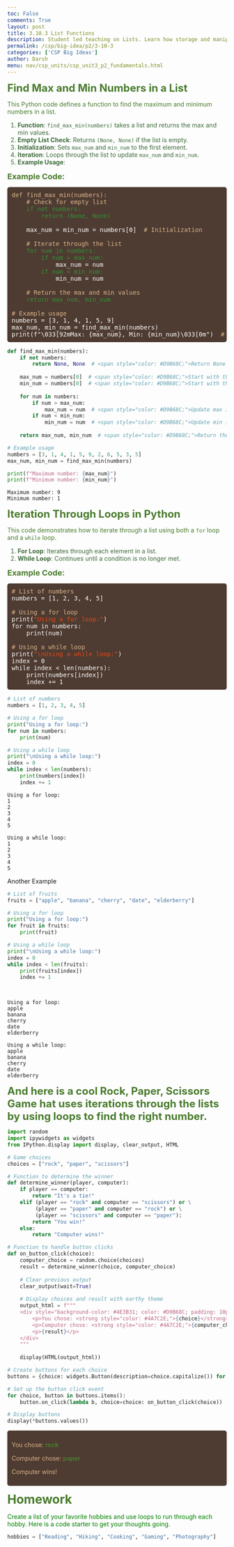 ```yaml
---
toc: False
comments: True
layout: post
title: 3.10.3 List Functions
description: Student led teaching on Lists. Learn how storage and manipulation of multiple items using indexing to access individual elements.
permalink: /csp/big-idea/p2/3-10-3
categories: ['CSP Big Ideas']
author: Darsh
menu: nav/csp_units/csp_unit3_p2_fundamentals.html
---
```


<span style="color: #4A7C2E; font-size: 24px; font-weight: bold;"> Find Max and Min Numbers in a List</span>

<span style="color: #4A7C2E;">This Python code defines a function to find the maximum and minimum numbers in a list.</span>

<ol style="color: #3D6B3A;">
<li><strong>Function</strong>: <code>find_max_min(numbers)</code> takes a list and returns the max and min values.</li>
<li><strong>Empty List Check</strong>: Returns <code>(None, None)</code> if the list is empty.</li>
<li><strong>Initialization</strong>: Sets <code>max_num</code> and <code>min_num</code> to the first element.</li>
<li><strong>Iteration</strong>: Loops through the list to update <code>max_num</code> and <code>min_num</code>.</li>
<li><strong>Example Usage</strong>:</li>
</ol>

<span style="color: #4A7C2E; font-size: 18px; font-weight: bold;"> Example Code:</span>

<pre style="background-color: #4E3B31; color: white; padding: 10px; border-radius: 5px;">
<span style="color: #D9B68C;">def find_max_min(numbers):</span>
    <span style="color: #D9B68C;"># Check for empty list</span>
    <span style="color: #388E3C;">if not numbers:</span>
        <span style="color: #388E3C;">return (None, None)</span>
    
    max_num = min_num = numbers[0]  <span style="color: #D9B68C;"># Initialization</span>
    
    <span style="color: #D9B68C;"># Iterate through the list</span>
    <span style="color: #388E3C;">for num in numbers:</span>
        <span style="color: #388E3C;">if num > max_num:</span>
            max_num = num
        <span style="color: #388E3C;">if num < min_num:</span>
            min_num = num
            
    <span style="color: #D9B68C;"># Return the max and min values</span>
    <span style="color: #388E3C;">return max_num, min_num</span>

<span style="color: #D9B68C;"># Example usage</span>
numbers = [3, 1, 4, 1, 5, 9]
max_num, min_num = find_max_min(numbers)
print(f"\033[92mMax: {max_num}, Min: {min_num}\033[0m")  <span style="color: #D9B68C;"># Bright green for output</span>
</pre>



```python
def find_max_min(numbers):
    if not numbers:
        return None, None  # <span style="color: #D9B68C;">Return None if the list is empty</span>
    
    max_num = numbers[0]  # <span style="color: #D9B68C;">Start with the first number as the max</span>
    min_num = numbers[0]  # <span style="color: #D9B68C;">Start with the first number as the min</span>
    
    for num in numbers:
        if num > max_num:
            max_num = num  # <span style="color: #D9B68C;">Update max if a larger number is found</span>
        if num < min_num:
            min_num = num  # <span style="color: #D9B68C;">Update min if a smaller number is found</span>
            
    return max_num, min_num  # <span style="color: #D9B68C;">Return the found max and min</span>

# Example usage
numbers = [3, 1, 4, 1, 5, 9, 2, 6, 5, 3, 5]
max_num, min_num = find_max_min(numbers)

print(f"Maximum number: {max_num}")
print(f"Minimum number: {min_num}")


```

    Maximum number: 9
    Minimum number: 1


<span style="color: #4A7C2E; font-size: 24px; font-weight: bold;"> Iteration Through Loops in Python</span>

<span style="color: #4A7C2E;">This code demonstrates how to iterate through a list using both a <code>for</code> loop and a <code>while</code> loop.</span>

<ol style="color: #3D6B3A;">
<li><strong>For Loop</strong>: Iterates through each element in a list.</li>
<li><strong>While Loop</strong>: Continues until a condition is no longer met.</li>
</ol>

<span style="color: #4A7C2E; font-size: 18px; font-weight: bold;">Example Code:</span>

<pre style="background-color: #4E3B31; color: white; padding: 10px; border-radius: 5px;">
<span style="color: #D9B68C;"># List of numbers</span>
numbers = [1, 2, 3, 4, 5]

<span style="color: #D9B68C;"># Using a for loop</span>
print(<span style="color: #E64A19;">"Using a for loop:"</span>)
for num in numbers:
    print(num)

<span style="color: #D9B68C;"># Using a while loop</span>
print(<span style="color: #E64A19;">"\nUsing a while loop:"</span>)
index = 0
while index < len(numbers):
    print(numbers[index])
    index += 1
</pre>



```python
# List of numbers
numbers = [1, 2, 3, 4, 5]

# Using a for loop
print("Using a for loop:")
for num in numbers:
    print(num)

# Using a while loop
print("\nUsing a while loop:")
index = 0
while index < len(numbers):
    print(numbers[index])
    index += 1

```

    Using a for loop:
    1
    2
    3
    4
    5
    
    Using a while loop:
    1
    2
    3
    4
    5


Another Example


```python
# List of fruits
fruits = ["apple", "banana", "cherry", "date", "elderberry"]

# Using a for loop
print("Using a for loop:")
for fruit in fruits:
    print(fruit)

# Using a while loop
print("\nUsing a while loop:")
index = 0
while index < len(fruits):
    print(fruits[index])
    index += 1

    

```

    Using a for loop:
    apple
    banana
    cherry
    date
    elderberry
    
    Using a while loop:
    apple
    banana
    cherry
    date
    elderberry


<span style="color: #4A7C2E; font-size: 24px; font-weight: bold;">And here is a cool Rock, Paper, Scissors Game hat uses iterations through the lists by using loops to find the right number.</span> 




```python
import random
import ipywidgets as widgets
from IPython.display import display, clear_output, HTML

# Game choices
choices = ["rock", "paper", "scissors"]

# Function to determine the winner
def determine_winner(player, computer):
    if player == computer:
        return "It's a tie!"
    elif (player == "rock" and computer == "scissors") or \
         (player == "paper" and computer == "rock") or \
         (player == "scissors" and computer == "paper"):
        return "You win!"
    else:
        return "Computer wins!"

# Function to handle button clicks
def on_button_click(choice):
    computer_choice = random.choice(choices)
    result = determine_winner(choice, computer_choice)
    
    # Clear previous output
    clear_output(wait=True)
    
    # Display choices and result with earthy theme
    output_html = f"""
    <div style="background-color: #4E3B31; color: #D9B68C; padding: 10px; border-radius: 5px; font-size: 14px;">
        <p>You chose: <strong style="color: #4A7C2E;">{choice}</strong></p>
        <p>Computer chose: <strong style="color: #4A7C2E;">{computer_choice}</strong></p>
        <p>{result}</p>
    </div>
    """
    
    display(HTML(output_html))

# Create buttons for each choice
buttons = {choice: widgets.Button(description=choice.capitalize()) for choice in choices}

# Set up the button click event
for choice, button in buttons.items():
    button.on_click(lambda b, choice=choice: on_button_click(choice))

# Display buttons
display(*buttons.values())

```



<div style="background-color: #4E3B31; color: #D9B68C; padding: 10px; border-radius: 5px; font-size: 14px;">
    <p>You chose: <strong style="color: #4A7C2E;">rock</strong></p>
    <p>Computer chose: <strong style="color: #4A7C2E;">paper</strong></p>
    <p>Computer wins!</p>
</div>



<span style="color: #4A7C2E; font-size: 28px; font-weight: bold;"> Homework</span>


<span style="color: green;">Create a list of your favorite hobbies and use loops to run through each hobby. Here is a code starter to get your thoughts going.</span>





```python
hobbies = ["Reading", "Hiking", "Cooking", "Gaming", "Photography"]
```
